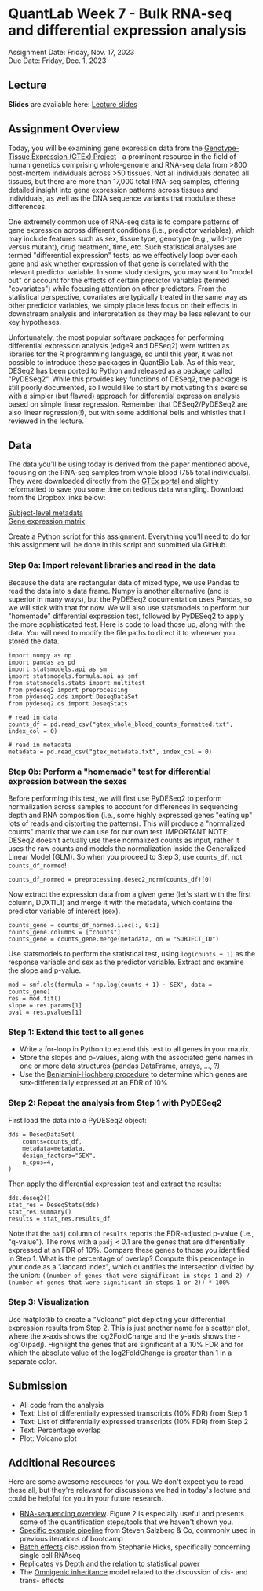 # QuantLab Week 7 - Bulk RNA-seq and differential expression analysis
Assignment Date: Friday, Nov. 17, 2023 <br>
Due Date: Friday, Dec. 1, 2023 <br>

## Lecture

**Slides** are available here: [Lecture slides](https://www.dropbox.com/scl/fi/qrdlsfg054xz3mkicatec/20231117_qblab_gex.pptx?rlkey=9o684hms6niwdgthanalbk81k&dl=0)


## Assignment Overview

Today, you will be examining gene expression data from the [Genotype-Tissue Expression (GTEx) Project](https://doi.org/10.1126/science.aaz1776)--a prominent resource in the field of human genetics comprising whole-genome and RNA-seq data from >800 post-mortem individuals across >50 tissues. Not all individuals donated all tissues, but there are more than 17,000 total RNA-seq samples, offering detailed insight into gene expression patterns across tissues and individuals, as well as the DNA sequence variants that modulate these differences.

One extremely common use of RNA-seq data is to compare patterns of gene expression across different conditions (i.e., predictor variables), which may include features such as sex, tissue type, genotype (e.g., wild-type versus mutant), drug treatment, time, etc. Such statistical analyses are termed "differential expression" tests, as we effectively loop over each gene and ask whether expression of that gene is correlated with the relevant predictor variable. In some study designs, you may want to "model out" or account for the effects of certain predictor variables (termed "covariates") while focusing attention on other predictors. From the statistical perspective, covariates are typically treated in the same way as other predictor variables, we simply place less focus on their effects in downstream analysis and interpretation as they may be less relevant to our key hypotheses.

Unfortunately, the most popular software packages for performing differential expression analysis (edgeR and DESeq2) were written as libraries for the R programming language, so until this year, it was not possible to introduce these packages in QuantBio Lab. As of this year, DESeq2 has been ported to Python and released as a package called "PyDESeq2". While this provides key functions of DESeq2, the package is still poorly documented, so I would like to start by motivating this exercise with a simpler (but flawed) approach for differential expression analysis based on simple linear regression. Remember that DESeq2/PyDESeq2 are also linear regression(!), but with some additional bells and whistles that I reviewed in the lecture.

## Data

The data you'll be using today is derived from the paper mentioned above, focusing on the RNA-seq samples from whole blood (755 total individuals). They were downloaded directly from the [GTEx portal](https://gtexportal.org/home/downloads/adult-gtex#bulk_tissue_expression) and slightly reformatted to save you some time on tedious data wrangling. Download from the Dropbox links below:

[Subject-level metadata](https://www.dropbox.com/scl/fi/zidlbn4rlvyv43k022mmn/gtex_metadata.txt?rlkey=j6aidakljr0739tnnzvpbg0gn&dl=0) <br>
[Gene expression matrix](https://www.dropbox.com/scl/fi/7iengpyrevd356dfq53pg/gtex_whole_blood_counts_formatted.txt?rlkey=l5h12cyher33kkzlrwi4qwf8g&dl=0)

Create a Python script for this assignment. Everything you'll need to do for this assignment will be done in this script and submitted via GitHub.

### Step 0a: Import relevant libraries and read in the data

Because the data are rectangular data of mixed type, we use Pandas to read the data into a data frame. Numpy is another alternative (and is superior in many ways), but the PyDESeq2 documentation uses Pandas, so we will stick with that for now. We will also use statsmodels to perform our "homemade" differential expression test, followed by PyDESeq2 to apply the more sophisticated test. Here is code to load those up, along with the data. You will need to modify the file paths to direct it to wherever you stored the data.

```
import numpy as np
import pandas as pd
import statsmodels.api as sm
import statsmodels.formula.api as smf
from statsmodels.stats import multitest
from pydeseq2 import preprocessing
from pydeseq2.dds import DeseqDataSet
from pydeseq2.ds import DeseqStats

# read in data
counts_df = pd.read_csv("gtex_whole_blood_counts_formatted.txt", index_col = 0)

# read in metadata
metadata = pd.read_csv("gtex_metadata.txt", index_col = 0)
``` 

### Step 0b: Perform a "homemade" test for differential expression between the sexes

Before performing this test, we will first use PyDESeq2 to perform normalization across samples to account for differences in sequencing depth and RNA composition (i.e., some highly expressed genes "eating up" lots of reads and distorting the patterns). This will produce a "normalized counts" matrix that we can use for our own test. IMPORTANT NOTE: DESeq2 doesn’t actually use these normalized counts as input, rather it uses the raw counts and models the normalization inside the Generalized Linear Model (GLM). So when you proceed to Step 3, use `counts_df`, not `counts_df_normed`!

```
counts_df_normed = preprocessing.deseq2_norm(counts_df)[0]
```

Now extract the expression data from a given gene (let's start with the first column, DDX11L1) and merge it with the metadata, which contains the predictor variable of interest (sex).

```
counts_gene = counts_df_normed.iloc[:, 0:1]
counts_gene.columns = ["counts"]
counts_gene = counts_gene.merge(metadata, on = "SUBJECT_ID")
```

Use statsmodels to perform the statistical test, using `log(counts + 1)` as the response variable and sex as the predictor variable. Extract and examine the slope and p-value.

```
mod = smf.ols(formula = 'np.log(counts + 1) ~ SEX', data = counts_gene)
res = mod.fit()
slope = res.params[1]
pval = res.pvalues[1]
```

### Step 1: Extend this test to all genes

- Write a for-loop in Python to extend this test to all genes in your matrix. 
- Store the slopes and p-values, along with the associated gene names in one or more data structures (pandas DataFrame, arrays, ..., ?)
- Use the [Benjamini-Hochberg procedure](https://www.statsmodels.org/dev/generated/statsmodels.stats.multitest.fdrcorrection.html) to determine which genes are sex-differentially expressed at an FDR of 10%

### Step 2: Repeat the analysis from Step 1 with PyDESeq2

First load the data into a PyDESeq2 object:
```
dds = DeseqDataSet(
    counts=counts_df,
    metadata=metadata,
    design_factors="SEX",
    n_cpus=4,
)
```

Then apply the differential expression test and extract the results:
```
dds.deseq2()
stat_res = DeseqStats(dds)
stat_res.summary()
results = stat_res.results_df
```
Note that the `padj` column of `results` reports the FDR-adjusted p-value (i.e., "q-value"). The rows with a `padj` < 0.1 are the genes that are differentially expressed at an FDR of 10%. Compare these genes to those you identified in Step 1. What is the percentage of overlap? Compute this percentage in your code as a "Jaccard index", which quantifies the intersection divided by the union: `((number of genes that were significant in steps 1 and 2) / (number of genes that were significant in steps 1 or 2)) * 100%`

### Step 3: Visualization

Use matplotlib to create a "Volcano" plot depicting your differential expression results from Step 2. This is just another name for a scatter plot, where the x-axis shows the log2FoldChange and the y-axis shows the -log10(padj). Highlight the genes that are significant at a 10% FDR and for which the absolute value of the log2FoldChange is greater than 1 in a separate color. 


## Submission

  * All code from the analysis
  * Text: List of differentially expressed transcripts (10% FDR) from Step 1
  * Text: List of differentially expressed transcripts (10% FDR) from Step 2
  * Text: Percentage overlap
  * Plot: Volcano plot

## Additional Resources

Here are some awesome resources for you. We don't expect you to read these all, but they're relevant for discussions we had in today's lecture and could be helpful for you in your future research.

* [RNA-sequencing overview](https://www.nature.com/articles/s41576-019-0150-2). Figure 2 is especially useful and presents some of the quantification steps/tools that we haven't shown you.
* [Specific example pipeline](https://www.nature.com/articles/nprot.2016.095) from Steven Salzberg & Co, commonly used in previous iterations of bootcamp
* [Batch effects](https://www.biorxiv.org/content/10.1101/025528v1.full.pdf) discussion from Stephanie Hicks, specifically concerning single cell RNAseq
* [Replicates vs Depth](https://academic.oup.com/bioinformatics/article/30/3/301/228651) and the relation to statistical power
* The [Omnigenic inheritance](https://pubmed.ncbi.nlm.nih.gov/31051098/) model related to the discussion of cis- and trans- effects
